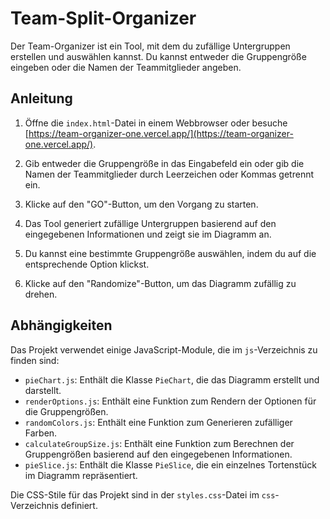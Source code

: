 # Team-Split-Organizer

Der Team-Organizer ist ein Tool, mit dem du zufällige Untergruppen erstellen und auswählen kannst. Du kannst entweder die Gruppengröße eingeben oder die Namen der Teammitglieder angeben.

## Anleitung

1. Öffne die `index.html`-Datei in einem Webbrowser oder besuche [https://team-organizer-one.vercel.app/](https://team-organizer-one.vercel.app/).

2. Gib entweder die Gruppengröße in das Eingabefeld ein oder gib die Namen der Teammitglieder durch Leerzeichen oder Kommas getrennt ein.

3. Klicke auf den "GO"-Button, um den Vorgang zu starten.

4. Das Tool generiert zufällige Untergruppen basierend auf den eingegebenen Informationen und zeigt sie im Diagramm an.

5. Du kannst eine bestimmte Gruppengröße auswählen, indem du auf die entsprechende Option klickst.

6. Klicke auf den "Randomize"-Button, um das Diagramm zufällig zu drehen.

## Abhängigkeiten

Das Projekt verwendet einige JavaScript-Module, die im `js`-Verzeichnis zu finden sind:

- `pieChart.js`: Enthält die Klasse `PieChart`, die das Diagramm erstellt und darstellt.
- `renderOptions.js`: Enthält eine Funktion zum Rendern der Optionen für die Gruppengrößen.
- `randomColors.js`: Enthält eine Funktion zum Generieren zufälliger Farben.
- `calculateGroupSize.js`: Enthält eine Funktion zum Berechnen der Gruppengrößen basierend auf den eingegebenen Informationen.
- `pieSlice.js`: Enthält die Klasse `PieSlice`, die ein einzelnes Tortenstück im Diagramm repräsentiert.

Die CSS-Stile für das Projekt sind in der `styles.css`-Datei im `css`-Verzeichnis definiert.

